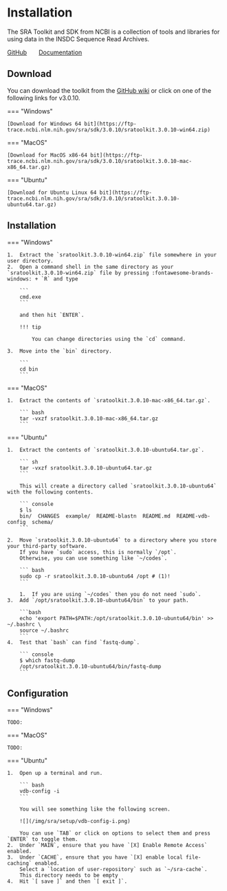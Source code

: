 # Installation

The SRA Toolkit and SDK from NCBI is a collection of tools and libraries for using data in the INSDC Sequence Read Archives.

[GitHub](https://github.com/ncbi/sra-tools) &nbsp; &nbsp; &nbsp; [Documentation](https://github.com/ncbi/sra-tools/wiki)

## Download

You can download the toolkit from the [GitHub wiki](https://github.com/ncbi/sra-tools/wiki/01.-Downloading-SRA-Toolkit#sra-toolkit) or click on one of the following links for v3.0.10.

=== "Windows"

    [Download for Windows 64 bit](https://ftp-trace.ncbi.nlm.nih.gov/sra/sdk/3.0.10/sratoolkit.3.0.10-win64.zip)

=== "MacOS"

    [Download for MacOS x86-64 bit](https://ftp-trace.ncbi.nlm.nih.gov/sra/sdk/3.0.10/sratoolkit.3.0.10-mac-x86_64.tar.gz)

=== "Ubuntu"

    [Download for Ubuntu Linux 64 bit](https://ftp-trace.ncbi.nlm.nih.gov/sra/sdk/3.0.10/sratoolkit.3.0.10-ubuntu64.tar.gz)

## Installation

=== "Windows"

    1.  Extract the `sratoolkit.3.0.10-win64.zip` file somewhere in your user directory.
    2.  Open a command shell in the same directory as your `sratoolkit.3.0.10-win64.zip` file by pressing :fontawesome-brands-windows: + `R` and type

        ```
        cmd.exe
        ```

        and then hit `ENTER`.

        !!! tip

            You can change directories using the `cd` command.

    3.  Move into the `bin` directory.

        ```
        cd bin
        ```

=== "MacOS"

    1.  Extract the contents of `sratoolkit.3.0.10-mac-x86_64.tar.gz`.

        ``` bash
        tar -vxzf sratoolkit.3.0.10-mac-x86_64.tar.gz
        ```

=== "Ubuntu"

    1.  Extract the contents of `sratoolkit.3.0.10-ubuntu64.tar.gz`.

        ``` sh
        tar -vxzf sratoolkit.3.0.10-ubuntu64.tar.gz
        ```

        This will create a directory called `sratoolkit.3.0.10-ubuntu64` with the following contents.

        ``` console
        $ ls
        bin/  CHANGES  example/  README-blastn  README.md  README-vdb-config  schema/
        ```

    2.  Move `sratoolkit.3.0.10-ubuntu64` to a directory where you store your third-party software.
        If you have `sudo` access, this is normally `/opt`.
        Otherwise, you can use something like `~/codes`.

        ``` bash
        sudo cp -r sratoolkit.3.0.10-ubuntu64 /opt # (1)!
        ```

        1.  If you are using `~/codes` then you do not need `sudo`.
    3.  Add `/opt/sratoolkit.3.0.10-ubuntu64/bin` to your path.

        ```bash
        echo 'export PATH=$PATH:/opt/sratoolkit.3.0.10-ubuntu64/bin' >> ~/.bashrc \
        source ~/.bashrc
        ```
    4.  Test that `bash` can find `fastq-dump`.

        ``` console
        $ which fastq-dump
        /opt/sratoolkit.3.0.10-ubuntu64/bin/fastq-dump
        ```

## Configuration

=== "Windows"

    TODO:

=== "MacOS"

    TODO:

=== "Ubuntu"

    1.  Open up a terminal and run.

        ``` bash
        vdb-config -i
        ```

        You will see something like the following screen.

        ![](/img/sra/setup/vdb-config-i.png)

        You can use `TAB` or click on options to select them and press `ENTER` to toggle them.
    2.  Under `MAIN`, ensure that you have `[X] Enable Remote Access` enabled.
    3.  Under `CACHE`, ensure that you have `[X] enable local file-caching` enabled.
        Select a `location of user-repository` such as `~/sra-cache`.
        This directory needs to be empty
    4.  Hit `[ save ]` and then `[ exit ]`.
